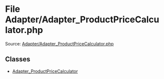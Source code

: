 File Adapter/Adapter_ProductPriceCalculator.php
=========

Source: [Adapter/Adapter_ProductPriceCalculator.php](https://github.com/PrestaShop/PrestaShop/blob/1.6.1.1/Adapter/Adapter_ProductPriceCalculator.php)


Classes
-------

* [Adapter_ProductPriceCalculator](class.Adapter_ProductPriceCalculator.md)

